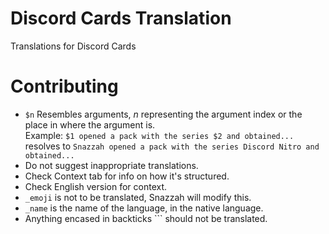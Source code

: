 # Discord Cards Translation
Translations for Discord Cards

# Contributing

- `$n` Resembles arguments, *n* representing the argument index or the place in where the argument is.  
   Example: `$1 opened a pack with the series $2 and obtained...` resolves to `Snazzah opened a pack with the series Discord Nitro and obtained...`
- Do not suggest inappropriate translations.
- Check Context tab for info on how it's structured.
- Check English version for context.
- `_emoji` is not to be translated, Snazzah will modify this.
- `_name` is the name of the language, in the native language.
- Anything encased in backticks ``` should not be translated.
